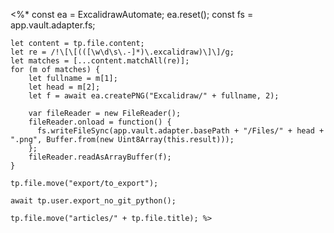 <%*
	const ea = ExcalidrawAutomate;
	ea.reset();
	const fs = app.vault.adapter.fs;
	
	let content = tp.file.content;
	let re = /!\[\[(([\w\d\s\.-]*)\.excalidraw)\]\]/g;
	let matches = [...content.matchAll(re)];
	for (m of matches) {
		let fullname = m[1];
		let head = m[2];
		let f = await ea.createPNG("Excalidraw/" + fullname, 2);
		
		var fileReader = new FileReader();
		fileReader.onload = function() {
		  fs.writeFileSync(app.vault.adapter.basePath + "/Files/" + head + ".png", Buffer.from(new Uint8Array(this.result)));
		};
		fileReader.readAsArrayBuffer(f);
	}

	tp.file.move("export/to_export");

	await tp.user.export_no_git_python();
	
	tp.file.move("articles/" + tp.file.title); %>